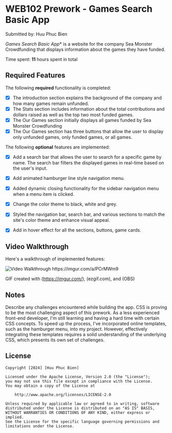 # WEB102 Prework - Games Search Basic App

Submitted by: Huu Phuc Bien

*Games Search Basic App** is a website for the company Sea Monster Crowdfunding that displays information about the games they have funded.

Time spent: **11** hours spent in total

## Required Features

The following **required** functionality is completed:

* [X] The introduction section explains the background of the company and how many games remain unfunded.
* [X] The Stats section includes information about the total contributions and dollars raised as well as the top two most funded games.
* [X] The Our Games section initially displays all games funded by Sea Monster Crowdfunding
* [X] The Our Games section has three buttons that allow the user to display only unfunded games, only funded games, or all games.

The following **optional** features are implemented:

* [X] Add a search bar that allows the user to search for a specific game by name. The search bar filters the displayed games in real-time based on the user's input.
* [X] Add animated hamburger line style navigation menu. 
* [X] Added dynamic closing functionality for the sidebar navigation menu when a menu item is clicked. 
* [X] Change the color theme to black, white and grey. 
* [X] Styled the navigation bar, search bar, and various sections to match the site's color theme and enhance visual appeal. 
* [X] Add in hover effect for all the sections, buttons, game cards. 


## Video Walkthrough

Here's a walkthrough of implemented features:

<img src='https://imgur.com/a/ErmNYdW' title='Video Walkthrough' width='' alt='Video Walkthrough' />
https://imgur.com/a/PCrMWm9

<!-- Replace this with whatever GIF tool you used! -->
GIF created with (https://imgur.com/), (ezgif.com), and (OBS)
<!-- Recommended tools:
[Kap](https://getkap.co/) for macOS
[ScreenToGif](https://www.screentogif.com/) for Windows
[peek](https://github.com/phw/peek) for Linux. -->

## Notes

Describe any challenges encountered while building the app.
CSS is proving to be the most challenging aspect of this prework. 
As a less experienced front-end developer, I'm still learning and having a hard time with certain CSS concepts. 
To speed up the process, I've incorporated online templates, such as the hamburger menu, into my project. 
However, effectively integrating these templates requires a solid understanding of the underlying CSS, which presents its own set of challenges.

## License

    Copyright [2024] [Huu Phuc Bien]

    Licensed under the Apache License, Version 2.0 (the "License");
    you may not use this file except in compliance with the License.
    You may obtain a copy of the License at

        http://www.apache.org/licenses/LICENSE-2.0

    Unless required by applicable law or agreed to in writing, software
    distributed under the License is distributed on an "AS IS" BASIS,
    WITHOUT WARRANTIES OR CONDITIONS OF ANY KIND, either express or implied.
    See the License for the specific language governing permissions and
    limitations under the License.

